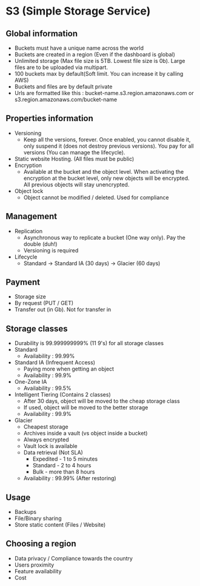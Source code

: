 # S3 (Simple Storage Service)

## Global information

* Buckets must have a unique name across the world
* Buckets are created in a region (Even if the dashboard is global)
* Unlimited storage (Max file size is 5TB. Lowest file size is 0b). Large files are to be uploaded via multipart.
* 100 buckets max by default(Soft limit. You can increase it by calling AWS)
* Buckets and files are by default private
* Urls are formatted like this : bucket-name.s3.region.amazonaws.com or s3.region.amazonaws.com/bucket-name

## Properties information

* Versioning
  * Keep all the versions, forever. Once enabled, you cannot disable it, only suspend it (does not destroy previous versions). You pay for all versions (You can manage the lifecycle).
* Static website Hosting. (All files must be public)
* Encryption
  * Available at the bucket and the object level. When activating the encryption at the bucket level, only new objects will be encrypted. All previous objects will stay unencrypted.
* Object lock
  * Object cannot be modified / deleted. Used for compliance

## Management

* Replication
  * Asynchronous way to replicate a bucket (One way only). Pay the double (duh!)
  * Versioning is required
* Lifecycle
  * Standard -> Standard IA (30 days) -> Glacier (60 days)

## Payment

* Storage size
* By request (PUT / GET)
* Transfer out (in Gb). Not for transfer in

## Storage classes

* Durability is 99.999999999% (11 9's) for all storage classes
* Standard
  * Availability : 99.99%
* Standard IA (Infrequent Access)
  * Paying more when getting an object
  * Availability : 99.9%
* One-Zone IA
  * Availability : 99.5%
* Intelligent Tiering (Contains 2 classes)
  * After 30 days, object will be moved to the cheap storage class
  * If used, object will be moved to the better storage
  * Availability : 99.9%
* Glacier
  * Cheapest storage
  * Archives inside a vault (vs object inside a bucket)
  * Always encrypted
  * Vault lock is available
  * Data retrieval  (Not SLA)
    * Expedited - 1 to 5 minutes
    * Standard - 2 to 4 hours
    * Bulk - more than 8 hours
  * Availability : 99.99% (After restoring)

## Usage

* Backups
* File/Binary sharing
* Store static content (Files / Website)

## Choosing a region

* Data privacy / Compliance towards the country
* Users proximity
* Feature availability
* Cost
